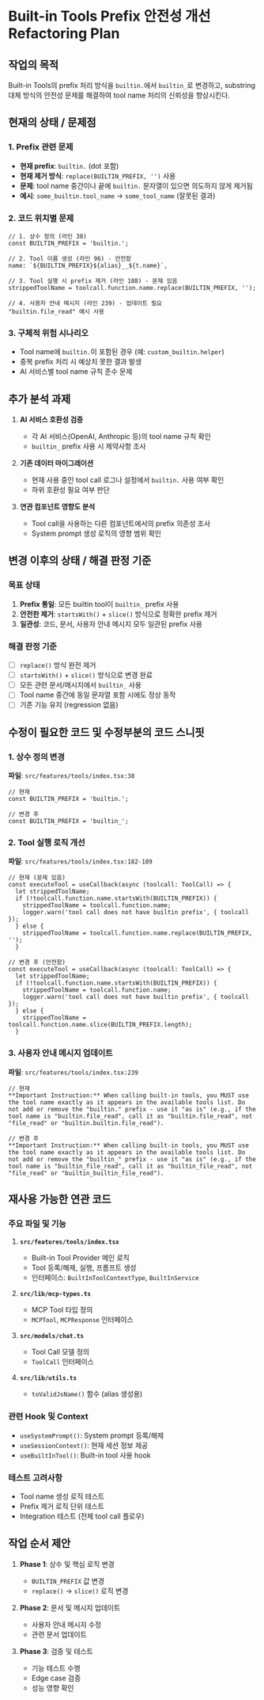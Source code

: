 # Built-in Tools Prefix 안전성 개선 Refactoring Plan

## 작업의 목적

Built-in Tools의 prefix 처리 방식을 `builtin.`에서 `builtin_`로 변경하고, substring 대체 방식의 안전성 문제를 해결하여 tool name 처리의 신뢰성을 향상시킨다.

## 현재의 상태 / 문제점

### 1. Prefix 관련 문제

- **현재 prefix**: `builtin.` (dot 포함)
- **현재 제거 방식**: `replace(BUILTIN_PREFIX, '')` 사용
- **문제**: tool name 중간이나 끝에 `builtin.` 문자열이 있으면 의도하지 않게 제거됨
- **예시**: `some_builtin.tool_name` → `some_tool_name` (잘못된 결과)

### 2. 코드 위치별 문제

```tsx
// 1. 상수 정의 (라인 38)
const BUILTIN_PREFIX = 'builtin.';

// 2. Tool 이름 생성 (라인 96) - 안전함
name: `${BUILTIN_PREFIX}${alias}__${t.name}`,

// 3. Tool 실행 시 prefix 제거 (라인 188) - 문제 있음
strippedToolName = toolcall.function.name.replace(BUILTIN_PREFIX, '');

// 4. 사용자 안내 메시지 (라인 239) - 업데이트 필요
"builtin.file_read" 예시 사용
```

### 3. 구체적 위험 시나리오

- Tool name에 `builtin.`이 포함된 경우 (예: `custom_builtin.helper`)
- 중복 prefix 처리 시 예상치 못한 결과 발생
- AI 서비스별 tool name 규칙 준수 문제

## 추가 분석 과제

1. **AI 서비스 호환성 검증**
   - 각 AI 서비스(OpenAI, Anthropic 등)의 tool name 규칙 확인
   - `builtin_` prefix 사용 시 제약사항 조사

2. **기존 데이터 마이그레이션**
   - 현재 사용 중인 tool call 로그나 설정에서 `builtin.` 사용 여부 확인
   - 하위 호환성 필요 여부 판단

3. **연관 컴포넌트 영향도 분석**
   - Tool call을 사용하는 다른 컴포넌트에서의 prefix 의존성 조사
   - System prompt 생성 로직의 영향 범위 확인

## 변경 이후의 상태 / 해결 판정 기준

### 목표 상태

1. **Prefix 통일**: 모든 builtin tool이 `builtin_` prefix 사용
2. **안전한 제거**: `startsWith()` + `slice()` 방식으로 정확한 prefix 제거
3. **일관성**: 코드, 문서, 사용자 안내 메시지 모두 일관된 prefix 사용

### 해결 판정 기준

- [ ] `replace()` 방식 완전 제거
- [ ] `startsWith()` + `slice()` 방식으로 변경 완료
- [ ] 모든 관련 문서/메시지에서 `builtin_` 사용
- [ ] Tool name 중간에 동일 문자열 포함 시에도 정상 동작
- [ ] 기존 기능 유지 (regression 없음)

## 수정이 필요한 코드 및 수정부분의 코드 스니핏

### 1. 상수 정의 변경

**파일**: `src/features/tools/index.tsx:38`

```tsx
// 현재
const BUILTIN_PREFIX = 'builtin.';

// 변경 후
const BUILTIN_PREFIX = 'builtin_';
```

### 2. Tool 실행 로직 개선

**파일**: `src/features/tools/index.tsx:182-189`

```tsx
// 현재 (문제 있음)
const executeTool = useCallback(async (toolcall: ToolCall) => {
  let strippedToolName;
  if (!toolcall.function.name.startsWith(BUILTIN_PREFIX)) {
    strippedToolName = toolcall.function.name;
    logger.warn('tool call does not have builtin prefix', { toolcall });
  } else {
    strippedToolName = toolcall.function.name.replace(BUILTIN_PREFIX, '');
  }

// 변경 후 (안전함)
const executeTool = useCallback(async (toolcall: ToolCall) => {
  let strippedToolName;
  if (!toolcall.function.name.startsWith(BUILTIN_PREFIX)) {
    strippedToolName = toolcall.function.name;
    logger.warn('tool call does not have builtin prefix', { toolcall });
  } else {
    strippedToolName = toolcall.function.name.slice(BUILTIN_PREFIX.length);
  }
```

### 3. 사용자 안내 메시지 업데이트

**파일**: `src/features/tools/index.tsx:239`

```tsx
// 현재
**Important Instruction:** When calling built-in tools, you MUST use the tool name exactly as it appears in the available tools list. Do not add or remove the "builtin." prefix - use it "as is" (e.g., if the tool name is "builtin.file_read", call it as "builtin.file_read", not "file_read" or "builtin.builtin.file_read").

// 변경 후
**Important Instruction:** When calling built-in tools, you MUST use the tool name exactly as it appears in the available tools list. Do not add or remove the "builtin_" prefix - use it "as is" (e.g., if the tool name is "builtin_file_read", call it as "builtin_file_read", not "file_read" or "builtin_builtin_file_read").
```

## 재사용 가능한 연관 코드

### 주요 파일 및 기능

1. **`src/features/tools/index.tsx`**
   - Built-in Tool Provider 메인 로직
   - Tool 등록/해제, 실행, 프롬프트 생성
   - 인터페이스: `BuiltInToolContextType`, `BuiltInService`

2. **`src/lib/mcp-types.ts`**
   - MCP Tool 타입 정의
   - `MCPTool`, `MCPResponse` 인터페이스

3. **`src/models/chat.ts`**
   - Tool Call 모델 정의
   - `ToolCall` 인터페이스

4. **`src/lib/utils.ts`**
   - `toValidJsName()` 함수 (alias 생성용)

### 관련 Hook 및 Context

- `useSystemPrompt()`: System prompt 등록/해제
- `useSessionContext()`: 현재 세션 정보 제공
- `useBuiltInTool()`: Built-in tool 사용 hook

### 테스트 고려사항

- Tool name 생성 로직 테스트
- Prefix 제거 로직 단위 테스트
- Integration 테스트 (전체 tool call 플로우)

## 작업 순서 제안

1. **Phase 1**: 상수 및 핵심 로직 변경
   - `BUILTIN_PREFIX` 값 변경
   - `replace()` → `slice()` 로직 변경

2. **Phase 2**: 문서 및 메시지 업데이트
   - 사용자 안내 메시지 수정
   - 관련 문서 업데이트

3. **Phase 3**: 검증 및 테스트
   - 기능 테스트 수행
   - Edge case 검증
   - 성능 영향 확인
